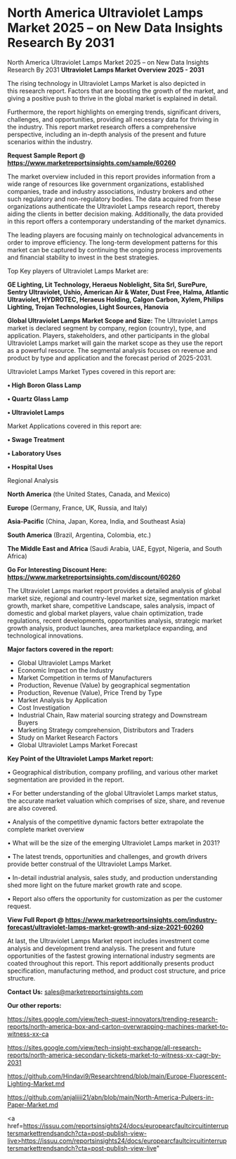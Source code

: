 # North America Ultraviolet Lamps Market 2025 – on New Data Insights Research By 2031
North America Ultraviolet Lamps Market 2025 – on New Data Insights Research By 2031
<Strong> Ultraviolet Lamps Market Overview 2025 - 2031</strong>

The rising technology in Ultraviolet Lamps Market is also depicted in this research report. Factors that are boosting the growth of the market, and giving a positive push to thrive in the global market is explained in detail.

Furthermore, the report highlights on emerging trends, significant drivers, challenges, and opportunities, providing all necessary data for thriving in the industry. This report market research offers a comprehensive perspective, including an in-depth analysis of the present and future scenarios within the industry.

<strong>Request Sample Report @ <a href=https://www.marketreportsinsights.com/sample/60260>https://www.marketreportsinsights.com/sample/60260</a></strong>

The market overview included in this report provides information from a wide range of resources like government organizations, established companies, trade and industry associations, industry brokers and other such regulatory and non-regulatory bodies. The data acquired from these organizations authenticate the Ultraviolet Lamps research report, thereby aiding the clients in better decision making. Additionally, the data provided in this report offers a contemporary understanding of the market dynamics.

The leading players are focusing mainly on technological advancements in order to improve efficiency. The long-term development patterns for this market can be captured by continuing the ongoing process improvements and financial stability to invest in the best strategies.

Top Key players of Ultraviolet Lamps Market are:

<strong>GE Lighting, Lit Technology, Heraeus Noblelight, Sita Srl, SurePure, Sentry Ultraviolet, Ushio, American Air & Water, Dust Free, Halma, Atlantic Ultraviolet, HYDROTEC, Heraeus Holding, Calgon Carbon, Xylem, Philips Lighting, Trojan Technologies, Light Sources, Hanovia</strong>

<strong><b>Global Ultraviolet Lamps Market Scope and Size:</b></strong>
The Ultraviolet Lamps market is declared segment by company, region (country), type, and application. Players, stakeholders, and other participants in the global Ultraviolet Lamps market will gain the market scope as they use the report as a powerful resource. The segmental analysis focuses on revenue and product by type and application and the forecast period of 2025-2031.

Ultraviolet Lamps Market Types covered in this report are:

<strong>• High Boron Glass Lamp

• Quartz Glass Lamp

• Ultraviolet Lamps</strong>

Market Applications covered in this report are:

<strong>• Swage Treatment 

• Laboratory Uses 

• Hospital Uses </strong> 

Regional Analysis

<strong>North America</strong> (the United States, Canada, and Mexico)

<strong>Europe</strong> (Germany, France, UK, Russia, and Italy)

<strong>Asia-Pacific</strong> (China, Japan, Korea, India, and Southeast Asia)

<strong>South America</strong> (Brazil, Argentina, Colombia, etc.)

<strong>The Middle East and Africa</strong> (Saudi Arabia, UAE, Egypt, Nigeria, and South Africa)

<strong>Go For Interesting Discount Here: <a href=https://www.marketreportsinsights.com/discount/60260>https://www.marketreportsinsights.com/discount/60260</a></strong>

The Ultraviolet Lamps market report provides a detailed analysis of global market size, regional and country-level market size, segmentation market growth, market share, competitive Landscape, sales analysis, impact of domestic and global market players, value chain optimization, trade regulations, recent developments, opportunities analysis, strategic market growth analysis, product launches, area marketplace expanding, and technological innovations.

<strong><b>Major factors covered in the report:</b></strong>
<ul>
  <li>Global Ultraviolet Lamps Market </li>
  <li>Economic Impact on the Industry</li>
  <li>Market Competition in terms of Manufacturers</li>
  <li>Production, Revenue (Value) by geographical segmentation</li>
  <li>Production, Revenue (Value), Price Trend by Type</li>
  <li>Market Analysis by Application</li>
  <li>Cost Investigation</li>
  <li>Industrial Chain, Raw material sourcing strategy and Downstream Buyers</li>
  <li>Marketing Strategy comprehension, Distributors and Traders</li>
  <li>Study on Market Research Factors</li>
  <li>Global Ultraviolet Lamps Market Forecast</li>
</ul>

<strong><b>Key Point of the Ultraviolet Lamps Market report:</b></strong>

• Geographical distribution, company profiling, and various other market segmentation are provided in the report.

• For better understanding of the global Ultraviolet Lamps market status, the accurate market valuation which comprises of size, share, and revenue are also covered.

• Analysis of the competitive dynamic factors better extrapolate the complete market overview

• What will be the size of the emerging Ultraviolet Lamps market in 2031?

• The latest trends, opportunities and challenges, and growth drivers provide better construal of the Ultraviolet Lamps Market.

• In-detail industrial analysis, sales study, and production understanding shed more light on the future market growth rate and scope.

• Report also offers the opportunity for customization as per the customer request.

<strong><b>View Full Report @ <a href=https://www.marketreportsinsights.com/industry-forecast/ultraviolet-lamps-market-growth-and-size-2021-60260>https://www.marketreportsinsights.com/industry-forecast/ultraviolet-lamps-market-growth-and-size-2021-60260</a></b></strong>


At last, the Ultraviolet Lamps Market report includes investment come analysis and development trend analysis. The present and future opportunities of the fastest growing international industry segments are coated throughout this report. This report additionally presents product specification, manufacturing method, and product cost structure, and price structure.

<strong>Contact Us:</strong>
sales@marketreportsinsights.com

<strong>Our other reports:</strong>

<a href=https://sites.google.com/view/tech-quest-innovators/trending-research-reports/north-america-box-and-carton-overwrapping-machines-market-to-witness-xx-ca>https://sites.google.com/view/tech-quest-innovators/trending-research-reports/north-america-box-and-carton-overwrapping-machines-market-to-witness-xx-ca</a>

<a href=https://sites.google.com/view/tech-insight-exchange/all-research-reports/north-america-secondary-tickets-market-to-witness-xx-cagr-by-2031>https://sites.google.com/view/tech-insight-exchange/all-research-reports/north-america-secondary-tickets-market-to-witness-xx-cagr-by-2031</a>

<a href=https://github.com/Hindavi9/Researchtrend/blob/main/Europe-Fluorescent-Lighting-Market.md>https://github.com/Hindavi9/Researchtrend/blob/main/Europe-Fluorescent-Lighting-Market.md</a>

<a href=https://github.com/anjaliiii21/abn/blob/main/North-America-Pulpers-in-Paper-Market.md>https://github.com/anjaliiii21/abn/blob/main/North-America-Pulpers-in-Paper-Market.md</a>

<a href=https://issuu.com/reportsinsights24/docs/europearcfaultcircuitinterruptersmarkettrendsandch?cta=post-publish-view-live>https://issuu.com/reportsinsights24/docs/europearcfaultcircuitinterruptersmarkettrendsandch?cta=post-publish-view-live</a>"
